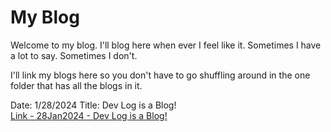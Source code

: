 # My Blog

Welcome to my blog. I'll blog here when ever I feel like it. Sometimes I have a lot to say. Sometimes I don't.

I'll link my blogs here so you don't have to go shuffling around in the one folder that has all the blogs in it.

Date: 1/28/2024
Title: Dev Log is a Blog!<br>
[Link - 28Jan2024 - Dev Log is a Blog!](blogsByDate/blog-28Jan2024.md)
